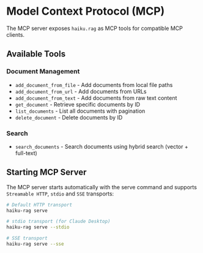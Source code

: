 # Model Context Protocol (MCP)

The MCP server exposes `haiku.rag` as MCP tools for compatible MCP clients.

## Available Tools

### Document Management

- `add_document_from_file` - Add documents from local file paths
- `add_document_from_url` - Add documents from URLs
- `add_document_from_text` - Add documents from raw text content
- `get_document` - Retrieve specific documents by ID
- `list_documents` - List all documents with pagination
- `delete_document` - Delete documents by ID

### Search

- `search_documents` - Search documents using hybrid search (vector + full-text)

## Starting MCP Server

The MCP server starts automatically with the serve command and supports `Streamable HTTP`, `stdio` and `SSE` transports:

```bash
# Default HTTP transport
haiku-rag serve

# stdio transport (for Claude Desktop)
haiku-rag serve --stdio

# SSE transport
haiku-rag serve --sse
```
